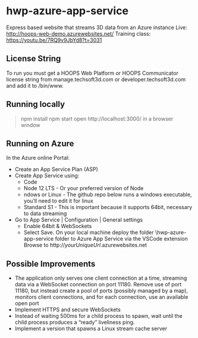 # hwp-azure-app-service
Express based website that streams 3D data from an Azure instance
Live: http://hoops-web-demo.azurewebsites.net/
Training class: https://youtu.be/7RQ9v9JbYd8?t=3031

## License String
To run you must get a HOOPS Web Platform or HOOPS Communicator license string from manage.techsoft3d.com or developer.techsoft3d.com and add it to /bin/www.

## Running locally
> npm install
> npm start
open http://localhost:3000/ in a browser window

## Running on Azure
In the Azure online Portal:
- Create an App Service Plan (ASP)
- Create App Service using:
  - Code
  - Node 12 LTS - Or your preferred version of Node
  - ndows or Linux - The github repo below runs a windows executable, you’ll need to edit it for linux
  - Standard S1 - This is important because it supports 64bit, necessary to data streaming
- Go to App Service | Configuration | General settings
  - Enable 64bit & WebSockets
  - Select Save.
On your local machine deploy the folder \hwp-azure-app-service folder to Azure App Service via the VSCode extension
Browse to http://*yourUniqueUrl*.azurewebsites.net

## Possible Improvements
- The application only serves one client connection at a time, streaming data via a WebSocket connection on port 11180. Remove use of port 11180, but instead create a pool of ports (possibly managed by a map), monitors client connections, and for each connection, use an available open port
- Implement HTTPS and secure WebSockets
- Instead of waiting 500ms for a child process to spawn, wait until the child process produces a “ready” liveliness ping.
- Implement a version that spawns a Linux stream cache server
